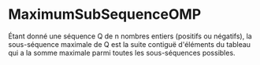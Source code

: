 # MaximumSubSequenceOMP
Étant donné une séquence Q de n nombres entiers (positifs ou négatifs), la sous-séquence maximale de Q est la suite contiguë d'éléments du tableau qui a la somme maximale parmi toutes les sous-séquences possibles.
